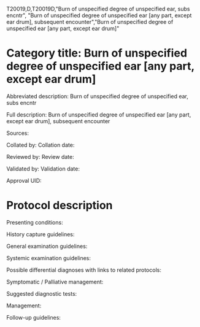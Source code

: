 T20019,D,T20019D,"Burn of unspecified degree of unspecified ear, subs encntr", "Burn of unspecified degree of unspecified ear [any part, except ear drum], subsequent encounter","Burn of unspecified degree of unspecified ear [any part, except ear drum]"
# Category title: Burn of unspecified degree of unspecified ear [any part, except ear drum]

Abbreviated description: Burn of unspecified degree of unspecified ear, subs encntr

Full description: Burn of unspecified degree of unspecified ear [any part, except ear drum], subsequent encounter

Sources:

Collated by:
Collation date:

Reviewed by:
Review date:

Validated by:
Validation date:

Approval UID:

# Protocol description

Presenting conditions:

History capture guidelines:

General examination guidelines:

Systemic examination guidelines:

Possible differential diagnoses with links to related protocols:

Symptomatic / Palliative management:

Suggested diagnostic tests:

Management:

Follow-up guidelines:
